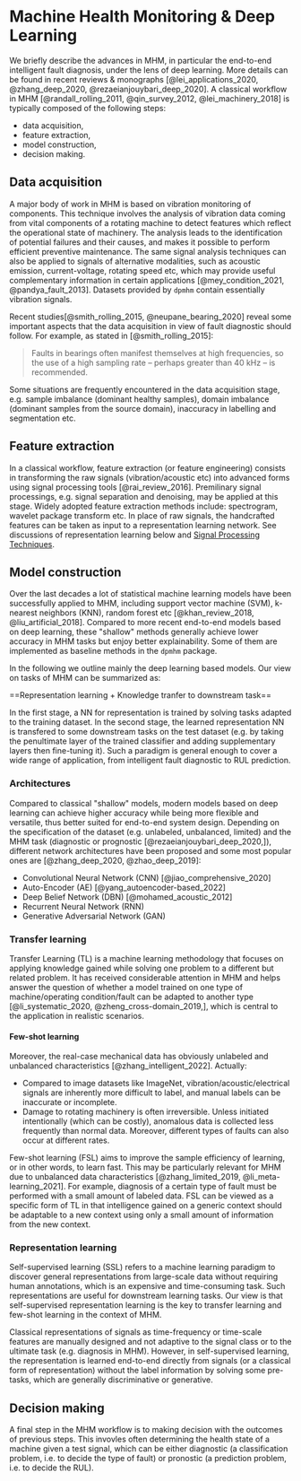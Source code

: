 # Machine Health Monitoring & Deep Learning

We briefly describe the advances in MHM, in particular the end-to-end intelligent fault diagnosis, under the lens of deep learning. More details can be found in recent reviews & monographs [@lei_applications_2020, @zhang_deep_2020, @rezaeianjouybari_deep_2020]. A classical workflow in MHM [@randall_rolling_2011, @qin_survey_2012, @lei_machinery_2018] is typically composed of the following steps:

- data acquisition,
- feature extraction,
- model construction,
- decision making.

## Data acquisition
A major body of work in MHM is based on vibration monitoring of components. This technique involves the analysis of vibration data coming from vital components of a rotating machine to detect features which reflect the operational state of machinery. The analysis leads to the identification of potential failures and their causes, and makes it possible to perform efficient preventive maintenance. The same signal analysis techniques can also be applied to signals of alternative modalities, such as acoustic emission, current-voltage, rotating speed etc, which may provide useful complementary information in certain applications [@mey_condition_2021, @pandya_fault_2013]. Datasets provided by `dpmhm` contain essentially vibration signals.

Recent studies[@smith_rolling_2015, @neupane_bearing_2020] reveal some important aspects that the data acquisition in view of fault diagnostic should follow. For example, as stated in [@smith_rolling_2015]:
<!-- !!! quote -->
> Faults in bearings often manifest themselves at high frequencies, so the use of a high sampling rate – perhaps greater than 40 kHz – is recommended.

Some situations are frequently encountered in the data acquisition stage, e.g.
sample imbalance (dominant healthy samples), domain imbalance (dominant samples from the source domain), inaccuracy in labelling and segmentation etc.

## Feature extraction
In a classical workflow, feature extraction (or feature engineering) consists in transforming the raw signals (vibration/acoustic etc) into advanced forms using signal processing tools [@rai_review_2016]. Premilinary signal processings, e.g. signal separation and denoising, may be applied at this stage. Widely adopted feature extraction methods include: spectrogram, wavelet package transform etc. In place of raw signals, the handcrafted features can be taken as input to a representation learning network. See discussions of representation learning below and [Signal Processing Techniques](#topics/mhm.md).

## Model construction
Over the last decades a lot of statistical machine learning models have been successfully applied to MHM, including support vector machine (SVM), k-nearest neighbors (KNN), random forest etc [@khan_review_2018, @liu_artificial_2018]. Compared to more recent end-to-end models based on deep learning, these "shallow" methods generally achieve lower accuracy in MHM tasks but enjoy better explainability. Some of them are implemented as baseline methods in the `dpmhm` package.

In the following we outline mainly the deep learning based models. Our view on tasks of MHM can be summarized as:

==Representation learning + Knowledge tranfer to downstream task==

In the first stage, a NN for representation is trained by solving tasks adapted to the training dataset. In the second stage, the learned representation NN is transfered to some downstream tasks on the test dataset (e.g. by taking the penultimate layer of the trained classifier and adding supplementary layers then fine-tuning it). Such a paradigm is general enough to cover a wide range of application, from intelligent fault diagnostic to RUL prediction.

### Architectures
Compared to classical "shallow" models, modern models based on deep learning can achieve higher accuracy while being more flexible and versatile, thus better suited for end-to-end system design. Depending on the specification of the dataset (e.g. unlabeled, unbalanced, limited) and the MHM task (diagnostic or prognostic [@rezaeianjouybari_deep_2020,]), different network architectures have been proposed and some most popular ones are [@zhang_deep_2020, @zhao_deep_2019]:

- Convolutional Neural Network (CNN) [@jiao_comprehensive_2020]
- Auto-Encoder (AE) [@yang_autoencoder-based_2022]
- Deep Belief Network (DBN) [@mohamed_acoustic_2012]
- Recurrent Neural Network (RNN)
- Generative Adversarial Network (GAN)
<!-- - Capsule -->

### Transfer learning
Transfer Learning (TL) is a machine learning methodology that focuses on applying knowledge gained while solving one problem to a different but related problem. It has received considerable attention in MHM and helps answer the question of whether a model trained on one type of machine/operating condition/fault can be adapted to another type [@li_systematic_2020, @zheng_cross-domain_2019,], which is central to the application in realistic scenarios.

#### Few-shot learning
Moreover, the real-case mechanical data has obviously unlabeled and unbalanced characteristics [@zhang_intelligent_2022]. Actually:

- Compared to image datasets like ImageNet, vibration/acoustic/electrical signals are inherently more difficult to label, and manual labels can be inaccurate or incomplete.
- Damage to rotating machinery is often irreversible. Unless initiated intentionally (which can be costly), anomalous data is collected less frequently than normal data. Moreover, different types of faults can also occur at different rates.

Few-shot learning (FSL) aims to improve the sample efficiency of learning, or in other words, to learn fast. This may be particularly relevant for MHM due to unbalanced data characteristics [@zhang_limited_2019, @li_meta-learning_2021]. For example, diagnosis of a certain type of fault must be performed with a small amount of labeled data. FSL can be viewed as a specific form of TL in that intelligence gained on a generic context should be adaptable to a new context using only a small amount of information from the new context.

### Representation learning
<!-- Given the important role of tranfer learning as well as the success of invariant feature learning by various deep architectures, it seems natural to separate a MHM task into the up-stream task of representation learning and the down-stream task of transfer learning. -->

<!-- #### Self-supervised learning -->

Self-supervised learning (SSL) refers to a machine learning paradigm
to discover general representations from large-scale data without requiring human annotations, which is an expensive and time-consuming task.
Such representations are useful for downstream learning tasks. Our view is that self-supervised representation learning is the key to transfer learning and few-shot learning in the context of MHM.

Classical representations of signals as time-frequency or time-scale features are manually designed and not adaptive to the signal class or to the ultimate task (e.g. diagnosis in MHM). However, in self-supervised learning, the representation is learned end-to-end directly from signals (or a classical form of representation) without the label information by solving some pre-tasks, which are generally discriminative or generative.

<!-- Among the models implemented in `dpmhm`, e.g. supervised (CNN) or unsupervised (auto-encoder), the SSL models take center stage: representations are first obtained by SSL on a meta-dataset (e.g. union of multiple datasets) then tranfered to a new dataset via a specific downstream task (e.g. diagnosis or prognosis). -->

## Decision making
A final step in the MHM workflow is to making decision with the outcomes of previous steps. This invovles often determining the health state of a machine given a test signal, which can be either diagnostic (a classification problem, i.e. to decide the type of fault) or pronostic (a prediction problem, i.e. to decide the RUL).

<!-- ### Intelligent fault diagnostics -->

<!-- ### RUL & prognostics

Prognostics aims at determining whether a failure of an engineered system (e.g., a nuclear power plant) is impending and estimating the remaining useful life (RUL) before the failure occurs. The traditional data-driven prognostic approach is to construct multiple candidate algorithms using a training data set, evaluate their respective performance using a testing data set, and select the one with the best performance while discarding all the others.

This approach has three shortcomings: (i) the selected standalone algorithm may not be robust; (ii) it wastes the resources for constructing the algorithms that are discarded; (iii) it requires the testing data in addition to the training data.

To overcome these drawbacks, this paper proposes an ensemble data-driven prognostic approach which combines multiple member algorithms with a weighted-sum formulation. Three weighting schemes, namely the accuracy-based weighting, diversity-based weighting and optimization-based weighting, are proposed to determine the weights of member algorithms. The k-fold cross validation (CV) is employed to estimate the prediction error required by the weighting schemes. The results obtained from three case studies suggest that the ensemble approach with any weighting scheme gives more accurate RUL predictions compared to any sole algorithm when member algorithms producing diverse RUL predictions have comparable prediction accuracy and that the optimization-based weighting scheme gives the best overall performance among the three weighting schemes. -->